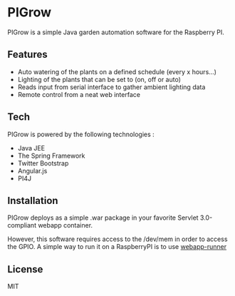 PIGrow
======
PIGrow is a simple Java garden automation software for the Raspberry PI.

Features
--------

* Auto watering of the plants on a defined schedule (every x hours...)
* Lighting of the plants that can be set to (on, off or auto)
* Reads input from serial interface to gather ambient lighting data
* Remote control from a neat web interface

Tech
-----------
PIGrow is powered by the following technologies : 

* Java JEE
* The Spring Framework
* Twitter Bootstrap
* Angular.js
* PI4J


Installation
--------------
PIGrow deploys as a simple .war package in your favorite Servlet 3.0-compliant webapp container.

However, this software requires access to the /dev/mem in order to access the GPIO. 
A simple way to run it on a RaspberryPI is to use [webapp-runner](https://github.com/jsimone/webapp-runner)

License
----
MIT
